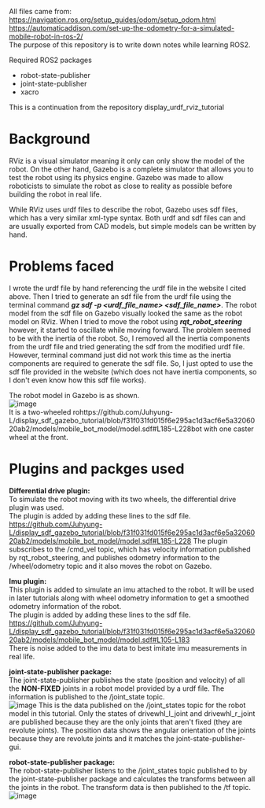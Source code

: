 All files came from:  
https://navigation.ros.org/setup_guides/odom/setup_odom.html  
https://automaticaddison.com/set-up-the-odometry-for-a-simulated-mobile-robot-in-ros-2/  
The purpose of this repository is to write down notes while learning ROS2.  

Required ROS2 packages
- robot-state-publisher
- joint-state-publisher
- xacro

This is a continuation from the repository display_urdf_rviz_tutorial

# Background
RViz is a visual simulator meaning it only can only show the model of the robot. On the other hand, Gazebo is a complete simulator that allows you to test the robot using its physics engine. Gazebo was made to allow roboticists to simulate the robot as close to reality as possible before building the robot in real life.

While RViz uses urdf files to describe the robot, Gazebo uses sdf files, which has a very similar xml-type syntax. Both urdf and sdf files can and are usually exported from CAD models, but simple models can be written by hand.

# Problems faced
I wrote the urdf file by hand referencing the urdf file in the website I cited above. Then I tried to generate an sdf file from the urdf file using the terminal command ***gz sdf -p <urdf_file_name> <sdf_file_name>***. The robot model from the sdf file on Gazebo visually looked the same as the robot model on RViz. When I tried to move the robot using ***rqt_robot_steering*** however, it started to oscillate while moving forward. The problem seemed to be with the inertia of the robot. So, I removed all the inertia components from the urdf file and tried generating the sdf from the modified urdf file. However, terminal command just did not work this time as the inertia components are required to generate the sdf file. So, I just opted to use the sdf file provided in the website (which does not have inertia components, so I don't even know how this sdf file works).  

The robot model in Gazebo is as shown.  
![image](https://user-images.githubusercontent.com/102873080/235328756-1f8783bd-5a21-4ce2-b089-d69acdcf34dc.png)  
It is a two-wheeled rohttps://github.com/Juhyung-L/display_sdf_gazebo_tutorial/blob/f31f031fd015f6e295ac1d3acf6e5a3206020ab2/models/mobile_bot_model/model.sdf#L185-L228bot with one caster wheel at the front.

# Plugins and packges used
**Differential drive plugin:**  
To simulate the robot moving with its two wheels, the differential drive plugin was used.  
The plugin is added by adding these lines to the sdf file.
https://github.com/Juhyung-L/display_sdf_gazebo_tutorial/blob/f31f031fd015f6e295ac1d3acf6e5a3206020ab2/models/mobile_bot_model/model.sdf#L185-L228
The plugin subscribes to the /cmd_vel topic, which has velocity information published by rqt_robot_steering, and publishes odometry information to the /wheel/odometry topic and it also moves the robot on Gazebo.  

**Imu plugin:**  
This plugin is added to simulate an imu attached to the robot. It will be used in later tutorials along with wheel odometry information to get a smoothed odometry information of the robot.  
The plugin is added by adding these lines to the sdf file.
https://github.com/Juhyung-L/display_sdf_gazebo_tutorial/blob/f31f031fd015f6e295ac1d3acf6e5a3206020ab2/models/mobile_bot_model/model.sdf#L105-L183  
There is noise added to the imu data to best imitate imu measurements in real life.  

**joint-state-publisher package:**  
The joint-state-publisher publishes the state (position and velocity) of all the **NON-FIXED** joints in a robot model provided by a urdf file. The information is published to the /joint_state topic.  
![image](https://user-images.githubusercontent.com/102873080/235330499-9e39e2a7-e833-4c32-bddf-395b2d3e906a.png)
This is the data published on the /joint_states topic for the robot model in this tutorial. Only the states of drivewhl_l_joint and drivewhl_r_joint are published because they are the only joints that aren't fixed (they are revolute joints). The position data shows the angular orientation of the joints because they are revolute joints and it matches the joint-state-publisher-gui.

**robot-state-publisher package:**  
The robot-state-publisher listens to the /joint_states topic published to by the joint-state-publisher package and calculates the transforms between all the joints in the robot. The transform data is then published to the /tf topic.  
![image](https://user-images.githubusercontent.com/102873080/235330772-83d7e55b-7831-4fff-985d-fe7a444ec1b3.png)  






